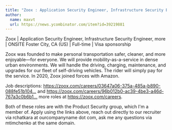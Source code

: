 ```yaml
---
title: "Zoox : Application Security Engineer, Infrastructure Security Engineer, more"
author:
  name: maxvt
  url: https://news.ycombinator.com/item?id=39219881
---
```

Zoox | Application Security Engineer, Infrastructure Security Engineer, more | ONSITE Foster City, CA (US) | Full-time | Visa sponsorship

Zoox was founded to make personal transportation safer, cleaner, and more enjoyable—for everyone. We will provide mobility-as-a-service in dense urban environments. We will handle the driving, charging, maintenance, and upgrades for our fleet of  self-driving vehicles. The rider will simply pay for the service. In 2020, Zoox joined forces with Amazon.

Job descriptions: <a href="https:&#x2F;&#x2F;zoox.com&#x2F;careers&#x2F;03647a06-375a-485a-b890-088fe51b1041" rel="nofollow">https:&#x2F;&#x2F;zoox.com&#x2F;careers&#x2F;03647a06-375a-485a-b890-088fe51b104...</a> and <a href="https:&#x2F;&#x2F;zoox.com&#x2F;careers&#x2F;96b012b0-ac39-4be3-a46d-767a3c0b6b12;" rel="nofollow">https:&#x2F;&#x2F;zoox.com&#x2F;careers&#x2F;96b012b0-ac39-4be3-a46d-767a3c0b6b1...</a> more roles at <a href="https:&#x2F;&#x2F;zoox.com&#x2F;careers" rel="nofollow">https:&#x2F;&#x2F;zoox.com&#x2F;careers</a>.

Both of these roles are with the Product Security group, which I&#x27;m a member of. Apply using the links above, reach out directly to our recruiter via rchatkara at ourcompanyname dot com, ask me any questions via mtimchenko at the same domain.
